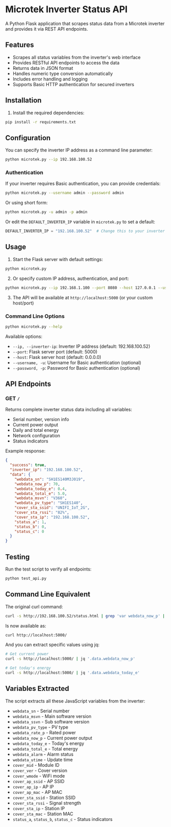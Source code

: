 # Microtek Inverter Status API

A Python Flask application that scrapes status data from a Microtek inverter and provides it via REST API endpoints.

## Features

- Scrapes all status variables from the inverter's web interface
- Provides RESTful API endpoints to access the data
- Returns data in JSON format
- Handles numeric type conversion automatically
- Includes error handling and logging
- Supports Basic HTTP authentication for secured inverters

## Installation

1. Install the required dependencies:
```bash
pip install -r requirements.txt
```

## Configuration

You can specify the inverter IP address as a command line parameter:

```bash
python microtek.py --ip 192.168.100.52
```

### Authentication

If your inverter requires Basic authentication, you can provide credentials:

```bash
python microtek.py --username admin --password admin
```

Or using short form:
```bash
python microtek.py -u admin -p admin
```

Or edit the `DEFAULT_INVERTER_IP` variable in `microtek.py` to set a default:
```python
DEFAULT_INVERTER_IP = "192.168.100.52"  # Change this to your inverter's IP
```

## Usage

1. Start the Flask server with default settings:
```bash
python microtek.py
```

2. Or specify custom IP address, authentication, and port:
```bash
python microtek.py --ip 192.168.1.100 --port 8080 --host 127.0.0.1 --username admin --password admin
```

3. The API will be available at `http://localhost:5000` (or your custom host/port)

### Command Line Options

```bash
python microtek.py --help
```

Available options:
- `--ip, --inverter-ip`: Inverter IP address (default: 192.168.100.52)
- `--port`: Flask server port (default: 5000)
- `--host`: Flask server host (default: 0.0.0.0)
- `--username, -u`: Username for Basic authentication (optional)
- `--password, -p`: Password for Basic authentication (optional)

## API Endpoints

### GET `/`
Returns complete inverter status data including all variables:
- Serial number, version info
- Current power output
- Daily and total energy
- Network configuration
- Status indicators

Example response:
```json
{
  "success": true,
  "inverter_ip": "192.168.100.52",
  "data": {
    "webdata_sn": "SH1ES140M3J019",
    "webdata_now_p": 70,
    "webdata_today_e": 0.4,
    "webdata_total_e": 5.0,
    "webdata_msvn": "V360",
    "webdata_pv_type": "SH1ES140",
    "cover_sta_ssid": "UNIFI_IoT_2G",
    "cover_sta_rssi": "82%",
    "cover_sta_ip": "192.168.100.52",
    "status_a": 1,
    "status_b": 0,
    "status_c": 0
  }
}
```

## Testing

Run the test script to verify all endpoints:
```bash
python test_api.py
```

## Command Line Equivalent

The original curl command:
```bash
curl -s http://192.168.100.52/status.html | grep 'var webdata_now_p' | sed 's/.*"\(.*\)".*/\1/'
```

Is now available as:
```bash
curl http://localhost:5000/
```

And you can extract specific values using jq:
```bash
# Get current power
curl -s http://localhost:5000/ | jq '.data.webdata_now_p'

# Get today's energy
curl -s http://localhost:5000/ | jq '.data.webdata_today_e'
```

## Variables Extracted

The script extracts all these JavaScript variables from the inverter:

- `webdata_sn` - Serial number
- `webdata_msvn` - Main software version
- `webdata_ssvn` - Sub software version  
- `webdata_pv_type` - PV type
- `webdata_rate_p` - Rated power
- `webdata_now_p` - Current power output
- `webdata_today_e` - Today's energy
- `webdata_total_e` - Total energy
- `webdata_alarm` - Alarm status
- `webdata_utime` - Update time
- `cover_mid` - Module ID
- `cover_ver` - Cover version
- `cover_wmode` - WiFi mode
- `cover_ap_ssid` - AP SSID
- `cover_ap_ip` - AP IP
- `cover_ap_mac` - AP MAC
- `cover_sta_ssid` - Station SSID
- `cover_sta_rssi` - Signal strength
- `cover_sta_ip` - Station IP
- `cover_sta_mac` - Station MAC
- `status_a`, `status_b`, `status_c` - Status indicators
